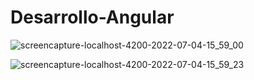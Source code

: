 # Desarrollo-Angular

![screencapture-localhost-4200-2022-07-04-15_59_00](https://user-images.githubusercontent.com/43243069/177170145-8993008b-4683-4444-8064-f072ce64411b.png)

![screencapture-localhost-4200-2022-07-04-15_59_23](https://user-images.githubusercontent.com/43243069/177170153-dcd3ad4d-8694-4adb-8b4e-99d74bba51be.png)
